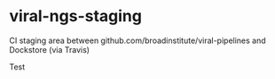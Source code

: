 # viral-ngs-staging
CI staging area between github.com/broadinstitute/viral-pipelines and Dockstore (via Travis)

Test
